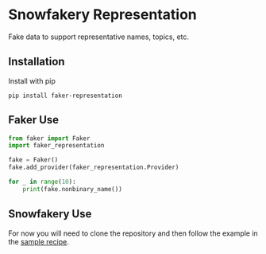 # Snowfakery Representation

Fake data to support representative names, topics, etc.

## Installation

Install with pip

`pip install faker-representation`

## Faker Use

```python
from faker import Faker
import faker_representation

fake = Faker()
fake.add_provider(faker_representation.Provider)

for _ in range(10):
    print(fake.nonbinary_name())
```

## Snowfakery Use

For now you will need to clone the repository and then follow the example in the [sample recipe](snowfakery_rep_example.recipe.yml).
